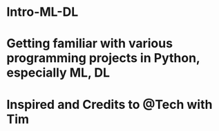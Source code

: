 # Intro-ML-DL
#  Getting familiar with various programming projects in Python, especially ML, DL
# Inspired and Credits to @Tech with Tim
